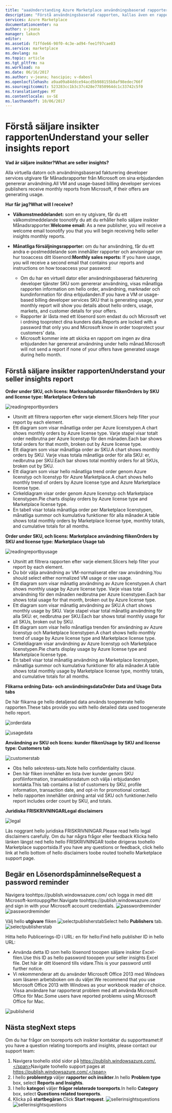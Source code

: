 ```yaml
---
title: "aaaUnderstanding Azure Marketplace användningsbaserad rapporter och säljare insikter reporting | Microsoft Docs"
description: "Förstå användningsbaserad rapporten, kallas även en rapport för säljare-insights som en säljare på hello Azure Marketplace"
services: Azure Marketplace
documentationcenter: na
author: v-jeana
manager: lakoch
editor: 
ms.assetid: f1ffde66-98f0-4c3e-ad94-fee1f97cae03
ms.service: marketplace
ms.devlang: na
ms.topic: article
ms.tgt_pltfrm: na
ms.workload: na
ms.date: 06/16/2017
ms.author: v-jeana; hascipio; v-dabosl
ms.openlocfilehash: a9aa09a84ddce94acd5b988155b8af98edec766f
ms.sourcegitcommit: 523283cc1b3c37c428e77850964dc1c33742c5f0
ms.translationtype: MT
ms.contentlocale: sv-SE
ms.lasthandoff: 10/06/2017
---
```

# <a name="understand-your-seller-insights-report"></a><span data-ttu-id="0c782-103">Förstå säljare insikter rapporten</span><span class="sxs-lookup"><span data-stu-id="0c782-103">Understand your seller insights report</span></span>
<span data-ttu-id="0c782-104">**Vad är säljare insikter?**</span><span class="sxs-lookup"><span data-stu-id="0c782-104">**What are seller insights?**</span></span>

<span data-ttu-id="0c782-105">Alla virtuella datorn och användningsbaserad fakturering developer services utgivare får Månadsrapporter från Microsoft om sina erbjudanden genererar användning.</span><span class="sxs-lookup"><span data-stu-id="0c782-105">All VM and usage-based billing developer services publishers receive monthly reports from Microsoft, if their offers are generating usage.</span></span>

<span data-ttu-id="0c782-106">**Hur får jag?**</span><span class="sxs-lookup"><span data-stu-id="0c782-106">**What will I receive?**</span></span>

* <span data-ttu-id="0c782-107">**Välkomstmeddelandet:** som en ny utgivare, får du ett välkomstmeddelande toonotify du att du erhåller hello säljare insikter Månadsrapporter.</span><span class="sxs-lookup"><span data-stu-id="0c782-107">**Welcome email:** As a new publisher, you will receive a welcome email toonotify you that you will begin receiving hello seller insights monthly reports.</span></span>
* <span data-ttu-id="0c782-108">**Månatliga försäljningsrapporter:** om du har användning, får du ett andra e-postmeddelande som innehåller rapporter och anvisningar om hur tooaccess ditt lösenord:</span><span class="sxs-lookup"><span data-stu-id="0c782-108">**Monthly sales reports:**  If you have usage, you will receive a second email that contains your reports and instructions on how tooaccess your password:</span></span>

  * <span data-ttu-id="0c782-109">Om du har en virtuell dator eller användningsbaserad fakturering developer tjänster SKU som genererar användning, visas månatliga rapporten information om hello order, användning, marknader och kundinformation för dina erbjudanden.</span><span class="sxs-lookup"><span data-stu-id="0c782-109">If you have a VM or usage-based billing developer services SKU that is generating usage, your monthly report will show you details about hello orders, usage, markets, and customer details for your offers.</span></span>
  * <span data-ttu-id="0c782-110">Rapporter är låsta med ett lösenord som endast du och Microsoft vet i ordning tooprotect dina kunders data.</span><span class="sxs-lookup"><span data-stu-id="0c782-110">Reports are locked with a password that only you and Microsoft know in order tooprotect your customers’ data.</span></span>
  * <span data-ttu-id="0c782-111">Microsoft kommer inte att skicka en rapport om ingen av dina erbjudanden har genererat användning under hello månad.</span><span class="sxs-lookup"><span data-stu-id="0c782-111">Microsoft will not send a report if none of your offers have generated usage during hello month.</span></span>

## <a name="understand-your-seller-insights-report"></a><span data-ttu-id="0c782-112">Förstå säljare insikter rapporten</span><span class="sxs-lookup"><span data-stu-id="0c782-112">Understand your seller insights report</span></span>
<span data-ttu-id="0c782-113">**Order under SKU, och licens: Marknadsplatsorder fliken**</span><span class="sxs-lookup"><span data-stu-id="0c782-113">**Orders by SKU and license type:  Marketplace Orders tab**</span></span>

![readingreportbyorders][2]

* <span data-ttu-id="0c782-115">Utsnitt att filtrera rapporten efter varje element.</span><span class="sxs-lookup"><span data-stu-id="0c782-115">Slicers help filter your report by each element.</span></span>
* <span data-ttu-id="0c782-116">Ett diagram som visar månatliga order per Azure licenstypen.</span><span class="sxs-lookup"><span data-stu-id="0c782-116">A chart shows monthly orders by Azure license type.</span></span> <span data-ttu-id="0c782-117">Varje stapel visar totalt order nedbrutna per Azure licenstyp för den månaden.</span><span class="sxs-lookup"><span data-stu-id="0c782-117">Each bar shows total orders for that month, broken out by Azure license type.</span></span>
* <span data-ttu-id="0c782-118">Ett diagram som visar månatliga order av SKU.</span><span class="sxs-lookup"><span data-stu-id="0c782-118">A chart shows monthly orders by SKU.</span></span> <span data-ttu-id="0c782-119">Varje visas totala månatliga order för alla SKU: er, nedbrutna per SKU.</span><span class="sxs-lookup"><span data-stu-id="0c782-119">Each bar shows total monthly orders for all SKUs, broken out by SKU.</span></span>
* <span data-ttu-id="0c782-120">Ett diagram som visar hello månatliga trend order genom Azure licenstyp och licenstyp för Azure Marketplace.</span><span class="sxs-lookup"><span data-stu-id="0c782-120">A chart shows hello monthly trend of orders by Azure license type and Azure Marketplace license type.</span></span>
* <span data-ttu-id="0c782-121">Cirkeldiagram visar order genom Azure licenstyp och Marketplace licenstypen.</span><span class="sxs-lookup"><span data-stu-id="0c782-121">Pie charts display orders by Azure license type and Marketplace license type.</span></span>
* <span data-ttu-id="0c782-122">En tabell visar totala månatliga order per Marketplace licenstypen, månatliga summor och kumulativa funktioner för alla månader.</span><span class="sxs-lookup"><span data-stu-id="0c782-122">A table shows total monthly orders by Marketplace license type, monthly totals, and cumulative totals for all months.</span></span>

<span data-ttu-id="0c782-123">**Order under SKU, och licens: Marketplace användning fliken**</span><span class="sxs-lookup"><span data-stu-id="0c782-123">**Orders by SKU and license type:  Marketplace Usage tab**</span></span>

![readingreportbyusage][3]

* <span data-ttu-id="0c782-125">Utsnitt att filtrera rapporten efter varje element.</span><span class="sxs-lookup"><span data-stu-id="0c782-125">Slicers help filter your report by each element.</span></span>
* <span data-ttu-id="0c782-126">Du bör välja användning av VM-normaliserat eller raw användning.</span><span class="sxs-lookup"><span data-stu-id="0c782-126">You should select either normalized VM usage or raw usage.</span></span>
* <span data-ttu-id="0c782-127">Ett diagram som visar månatlig användning av Azure licenstypen.</span><span class="sxs-lookup"><span data-stu-id="0c782-127">A chart shows monthly usage by Azure license type.</span></span> <span data-ttu-id="0c782-128">Varje visas total användning för den månaden nedbrutna per Azure licenstypen.</span><span class="sxs-lookup"><span data-stu-id="0c782-128">Each bar shows total usage for that month, broken out by Azure license type.</span></span>
* <span data-ttu-id="0c782-129">Ett diagram som visar månatlig användning av SKU.</span><span class="sxs-lookup"><span data-stu-id="0c782-129">A chart shows monthly usage by SKU.</span></span> <span data-ttu-id="0c782-130">Varje stapel visar total månatlig användning för alla SKU: er, nedbrutna per SKU.</span><span class="sxs-lookup"><span data-stu-id="0c782-130">Each bar shows total monthly usage for all SKUs, broken out by SKU.</span></span>
* <span data-ttu-id="0c782-131">Ett diagram som visar hello månatliga trenden för användning av Azure licenstyp och Marketplace licenstypen.</span><span class="sxs-lookup"><span data-stu-id="0c782-131">A chart shows hello monthly trend of usage by Azure license type and Marketplace license type.</span></span>
* <span data-ttu-id="0c782-132">Cirkeldiagram visar användning av Azure licenstyp och Marketplace licenstypen.</span><span class="sxs-lookup"><span data-stu-id="0c782-132">Pie charts display usage by Azure license type and Marketplace license type.</span></span>
* <span data-ttu-id="0c782-133">En tabell visar total månatlig användning av Marketplace licenstypen, månatliga summor och kumulativa funktioner för alla månader.</span><span class="sxs-lookup"><span data-stu-id="0c782-133">A table shows total monthly usage by Marketplace license type, monthly totals, and cumulative totals for all months.</span></span>

<span data-ttu-id="0c782-134">**Flikarna ordning Data- och användningsdata**</span><span class="sxs-lookup"><span data-stu-id="0c782-134">**Order Data and Usage Data tabs**</span></span>

<span data-ttu-id="0c782-135">De här flikarna ge hello detaljerad data används toogenerate hello rapporten.</span><span class="sxs-lookup"><span data-stu-id="0c782-135">These tabs provide you with hello detailed data used toogenerate hello report.</span></span>

![orderdata][4]

![usagedata][5]

<span data-ttu-id="0c782-138">**Användning av SKU och licens: kunder fliken**</span><span class="sxs-lookup"><span data-stu-id="0c782-138">**Usage by SKU and license type:  Customers tab**</span></span>

![customerstab][6]

* <span data-ttu-id="0c782-140">Obs hello sekretess-sats.</span><span class="sxs-lookup"><span data-stu-id="0c782-140">Note hello confidentiality clause.</span></span>
* <span data-ttu-id="0c782-141">Den här fliken innehåller en lista över kunder genom SKU profilinformation, transaktionsdatum och välja i erbjudanden kontakta.</span><span class="sxs-lookup"><span data-stu-id="0c782-141">This tab contains a list of customers by SKU, profile information, transaction date, and opt-in for promotional contact.</span></span>
* <span data-ttu-id="0c782-142">hello rapporten innehåller ordning antal vid SKU och funktioner.</span><span class="sxs-lookup"><span data-stu-id="0c782-142">hello report includes order count by SKU, and totals.</span></span>

<span data-ttu-id="0c782-143">**Juridiska FRISKRIVNINGAR**</span><span class="sxs-lookup"><span data-stu-id="0c782-143">**Legal disclaimers**</span></span>

![legal][1]

<span data-ttu-id="0c782-145">Läs noggrant hello juridiska FRISKRIVNINGAR.</span><span class="sxs-lookup"><span data-stu-id="0c782-145">Please read hello legal disclaimers carefully.</span></span> <span data-ttu-id="0c782-146">Om du har några frågor eller feedback Klicka hello länken längst ned hello hello FRISKRIVNINGAR toobe dirigeras toohello Marketplace supportsida.</span><span class="sxs-lookup"><span data-stu-id="0c782-146">If you have any questions or feedback, click hello link at hello bottom of hello disclaimers toobe routed toohello Marketplace support page.</span></span>

## <a name="request-a-password-reminder"></a><span data-ttu-id="0c782-147">Begär en Lösenordspåminnelse</span><span class="sxs-lookup"><span data-stu-id="0c782-147">Request a password reminder</span></span>
<span data-ttu-id="0c782-148">Navigera toohttps://publish.windowsazure.com/ och logga in med ditt Microsoft-kontouppgifter.</span><span class="sxs-lookup"><span data-stu-id="0c782-148">Navigate toohttps://publish.windowsazure.com/ and sign in with your Microsoft account credentials.</span></span>
<span data-ttu-id="0c782-149">![passwordreminder][7]</span><span class="sxs-lookup"><span data-stu-id="0c782-149">![passwordreminder][7]</span></span>

<span data-ttu-id="0c782-150">Välj hello **utgivare** fliken ![selectpublisherstab][8]</span><span class="sxs-lookup"><span data-stu-id="0c782-150">Select hello **Publishers** tab. ![selectpublisherstab][8]</span></span>

<span data-ttu-id="0c782-151">Hitta hello Publicerings-ID i URL: en för hello:</span><span class="sxs-lookup"><span data-stu-id="0c782-151">Find hello publisher ID in hello URL:</span></span>

* <span data-ttu-id="0c782-152">Använda detta ID som hello lösenord tooopen säljare insikter Excel-filen.</span><span class="sxs-lookup"><span data-stu-id="0c782-152">Use this ID as hello password tooopen your seller insights Excel file.</span></span>
  <span data-ttu-id="0c782-153">Det här är ditt lösenord tills vidare.</span><span class="sxs-lookup"><span data-stu-id="0c782-153">This is your password until further notice.</span></span>
* <span data-ttu-id="0c782-154">Vi rekommenderar att du använder Microsoft Office 2013 med Windows som läsaren arbetsboken om du väljer.</span><span class="sxs-lookup"><span data-stu-id="0c782-154">We recommend that you use Microsoft Office 2013 with Windows as your workbook reader of choice.</span></span>  <span data-ttu-id="0c782-155">Vissa användare har rapporterat problem med att använda Microsoft Office för Mac.</span><span class="sxs-lookup"><span data-stu-id="0c782-155">Some users have reported problems using Microsoft Office for Mac.</span></span>

![publisherid][9]

## <a name="next-steps"></a><span data-ttu-id="0c782-157">Nästa steg</span><span class="sxs-lookup"><span data-stu-id="0c782-157">Next steps</span></span>
<span data-ttu-id="0c782-158">Om du har frågor om tooreports och insikter kontaktar du supportteamet:</span><span class="sxs-lookup"><span data-stu-id="0c782-158">If you have a question relating tooreports and insights, please contact our support team:</span></span>

1. <span data-ttu-id="0c782-159">Navigera toohello stöd sidor på https://publish.windowsazure.com/.</span><span class="sxs-lookup"><span data-stu-id="0c782-159">Navigate toohello support pages at https://publish.windowsazure.com/.</span></span>
2. <span data-ttu-id="0c782-160">I hello **problemtyp** väljer **rapporter och insikter**.</span><span class="sxs-lookup"><span data-stu-id="0c782-160">In hello **Problem type** box, select **Reports and Insights**.</span></span>
3. <span data-ttu-id="0c782-161">I hello **kategori** väljer **frågor relaterade tooreports**.</span><span class="sxs-lookup"><span data-stu-id="0c782-161">In hello **Category** box, select **Questions related tooreports**.</span></span>
4. <span data-ttu-id="0c782-162">Klicka på **startbegäran**.</span><span class="sxs-lookup"><span data-stu-id="0c782-162">Click **Start request**.</span></span>
   <span data-ttu-id="0c782-163">![sellerinsightsquestions][10]</span><span class="sxs-lookup"><span data-stu-id="0c782-163">![sellerinsightsquestions][10]</span></span>

[1]: ./media/marketplace-publishing-report-seller-insights/legal.png
[2]: ./media/marketplace-publishing-report-seller-insights/readingreportbyorders.png
[3]: ./media/marketplace-publishing-report-seller-insights/readingreportbyusage.png
[4]: ./media/marketplace-publishing-report-seller-insights/orderdata.png
[5]: ./media/marketplace-publishing-report-seller-insights/usagedata.png
[6]: ./media/marketplace-publishing-report-seller-insights/customerstab.png
[7]: ./media/marketplace-publishing-report-seller-insights/passwordreminder.png
[8]: ./media/marketplace-publishing-report-seller-insights/selectpublisherstab.png
[9]: ./media/marketplace-publishing-report-seller-insights/publisherid.png
[10]: ./media/marketplace-publishing-report-seller-insights/sellerinsightsquestions.png
